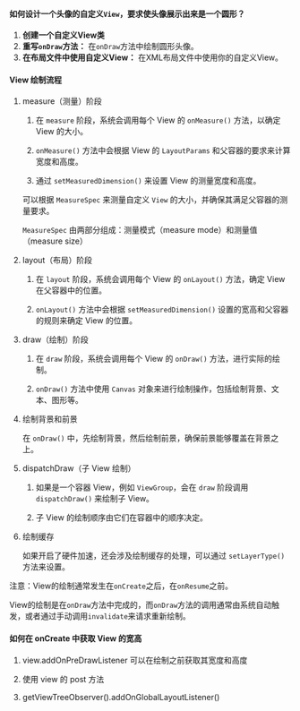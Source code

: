 #### 如何设计一个头像的自定义`View`，要求使头像展示出来是一个圆形？

1. **创建一个自定义View类**
2. **重写`onDraw`方法：** 在`onDraw`方法中绘制圆形头像。
3. **在布局文件中使用自定义View：** 在XML布局文件中使用你的自定义View。



#### View 绘制流程

1. measure（测量）阶段
   
   1. 在 `measure` 阶段，系统会调用每个 View 的 `onMeasure()` 方法，以确定 View 的大小。
   
   2. `onMeasure()` 方法中会根据 View 的 `LayoutParams` 和父容器的要求来计算宽度和高度。
   
   3. 通过 `setMeasuredDimension()` 来设置 View 的测量宽度和高度。

   可以根据 `MeasureSpec` 来测量自定义 `View` 的大小，并确保其满足父容器的测量要求。
   
   `MeasureSpec` 由两部分组成：测量模式（measure mode）和测量值（measure size）
   
2. layout（布局）阶段
   
   1. 在 `layout` 阶段，系统会调用每个 View 的 `onLayout()` 方法，确定 View 在父容器中的位置。
   
   2. `onLayout()` 方法中会根据 `setMeasuredDimension()` 设置的宽高和父容器的规则来确定 View 的位置。

3. draw（绘制）阶段
   
   1. 在 `draw` 阶段，系统会调用每个 View 的 `onDraw()` 方法，进行实际的绘制。
   
   2. `onDraw()` 方法中使用 `Canvas` 对象来进行绘制操作，包括绘制背景、文本、图形等。

4. 绘制背景和前景
   
   在 `onDraw()` 中，先绘制背景，然后绘制前景，确保前景能够覆盖在背景之上。

5. dispatchDraw（子 View 绘制）
   
   1. 如果是一个容器 View，例如 `ViewGroup`，会在 `draw` 阶段调用 `dispatchDraw()` 来绘制子 View。
   
   2. 子 View 的绘制顺序由它们在容器中的顺序决定。

6. 绘制缓存
   
   如果开启了硬件加速，还会涉及绘制缓存的处理，可以通过 `setLayerType()` 方法来设置。

注意：View的绘制通常发生在`onCreate`之后，在`onResume`之前。

View的绘制是在`onDraw`方法中完成的，而`onDraw`方法的调用通常由系统自动触发，或者通过手动调用`invalidate`来请求重新绘制。



#### 如何在 onCreate 中获取 View 的宽高

1. view.addOnPreDrawListener 可以在绘制之前获取其宽度和高度

2. 使用 view 的 post 方法

3. getViewTreeObserver().addOnGlobalLayoutListener()

